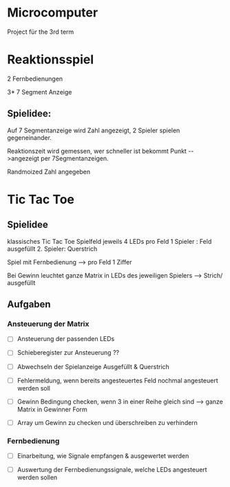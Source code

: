 # Microcomputer
Project für the 3rd term

# Reaktionsspiel

2 Fernbedienungen

3* 7 Segment Anzeige

## Spielidee:

Auf 7 Segmentanzeige wird Zahl angezeigt, 2 Spieler spielen gegeneinander.

Reaktionszeit wird gemessen, wer schneller ist bekommt Punkt -->angezeigt per 7Segmentanzeigen.

Randmoized Zahl angegeben


# Tic Tac Toe

## Spielidee
klassisches Tic Tac Toe 
Spielfeld jeweils 4 LEDs pro Feld
1 Spieler : Feld ausgefüllt
2. Spieler: Querstrich

Spiel mit Fernbedienung --> pro Feld 1 Ziffer

Bei Gewinn leuchtet ganze Matrix in LEDs des jeweiligen Spielers --> Strich/ ausgefüllt

## Aufgaben 

### Ansteuerung der Matrix


- [ ] Ansteuerung der passenden LEDs
- [ ] Schieberegister zur Ansteuerung ??

- [ ] Abwechseln der Spielanzeige Ausgefüllt & Querstrich

- [ ] Fehlermeldung, wenn bereits angesteuertes Feld nochmal angesteuert werden soll

- [ ] Gewinn Bedingung checken, wenn 3 in einer Reihe gleich sind --> ganze Matrix in Gewinner Form
- [ ] Array um Gewinn zu checken und überschreiben zu verhindern 

### Fernbedienung 

- [ ] Einarbeitung, wie Signale empfangen & ausgewertet werden
- [ ] Auswertung der Fernbedienungssignale, welche LEDs angesteuert werden sollen

